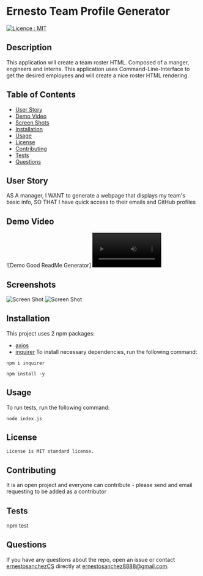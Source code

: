 # Ernesto Team Profile Generator

[![Licence : MIT](https://img.shields.io/badge/Licence-MIT-green.svg)](https://opensource.org/licences/MIT)

## Description

This application will create a team roster HTML. Composed of a manger, engineers and interns. This application uses Command-Line-Interface to get the desired employees and will create a nice roster HTML rendering.

## Table of Contents

-   [User Story](#userstory)
-   [Demo Video](#demovideo)
-   [Screen Shots](#screenshots)
-   [Installation](#installation)
-   [Usage](#usage)
-   [License](#license)
-   [Contributing](#contributing)
-   [Tests](#tests)
-   [Questions](#questions)

## User Story

AS A manager, I WANT to generate a webpage that displays my team's basic info, SO THAT I have quick access to their emails and GitHub profiles

## Demo Video

![Demo Good ReadMe Generator]
<video src='![Demo Good ReadMe Generator]' width=180/>

## Screenshots

![Screen Shot](https://.png)
![Screen Shot](https://.png)

## Installation

This project uses 2 npm packages:

-   [axios](https://www.npmjs.com/package/axios)
-   [inquirer](https://www.npmjs.com/package/inquirer)
    To install necessary dependencies, run the following command:

```
npm i inquirer
```

```
npm install -y
```

## Usage

To run tests, run the following command:

```
node index.js
```

## License

    License is MIT standard license.


## Contributing

It is an open project and everyone can contribute - please send and email requesting to be added as a contributor

## Tests

npm test

## Questions

If you have any questions about the repo, open an issue or contact [ernestosanchezCS](https://github.com/ernestosanchezCS/) directly at ernestosanchez8888@gmail.com.

